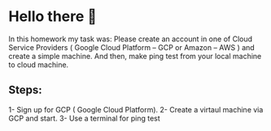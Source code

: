 # Hello there 👋

In this homework my task was: Please create an account in one of Cloud Service Providers ( Google Cloud Platform – GCP or Amazon  – AWS ) and create a simple machine. And then, make ping test from your local machine to cloud machine.

## Steps:
1- Sign up for GCP ( Google Cloud Platform).
2- Create a virtaul machine via GCP and start.
3- Use a terminal for ping test 
